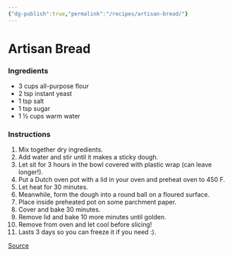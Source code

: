```yaml
---
{"dg-publish":true,"permalink":"/recipes/artisan-bread/"}
---
```


# Artisan Bread
### Ingredients
- 3 cups all-purpose flour  
- 2 tsp instant yeast  
- 1 tsp salt  
- 1 tsp sugar  
- 1 ½ cups warm water
### Instructions
1. Mix together dry ingredients. 
2. Add water and stir until it makes a sticky dough. 
3. Let sit for 3 hours in the bowl covered with plastic wrap (can leave longer!). 
4. Put a Dutch oven pot with a lid in your oven and preheat oven to 450 F. 
5. Let heat for 30 minutes. 
6. Meanwhile, form the dough into a round ball on a floured surface. 
7. Place inside preheated pot on some parchment paper. 
8. Cover and bake 30 minutes. 
9. Remove lid and bake 10 more minutes until golden. 
10. Remove from oven and let cool before slicing! 
11. Lasts 3 days so you can freeze it if you need :).

[Source](https://www.instagram.com/reel/C8udjCKg__f/?utm_source=ig_web_copy_link&igsh=MzRlODBiNWFlZA==) 